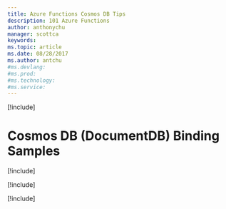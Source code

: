 ```yaml
---
title: Azure Functions Cosmos DB Tips
description: 101 Azure Functions
author: anthonychu
manager: scottca
keywords: 
ms.topic: article
ms.date: 08/28/2017
ms.author: antchu
#ms.devlang: 
#ms.prod:
#ms.technology:
#ms.service:
---
```


[!include[](~/includes/header.md)]

# Cosmos DB (DocumentDB) Binding Samples

[!include[](cosmos-db/cosmos-db-documentdbclient.md)]

[!include[](cosmos-db/cosmos-db-id.md)]

[!include[](cosmos-db/cosmos-db-sqlquery.md)]